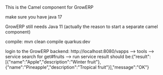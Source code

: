 
This is the Camel component for GrowERP

make sure you have java 17

GrowERP still needs Java 11 (actually the reason to start a separate camel component)

compile:
mvn clean compile quarkus:dev

login to the GrowERP backend:
http://localhost:8080/vapps --> tools --> service
search for get#fruits --> run service
result should be:{"result":[{"name":"Apple","description":"Winter fruit"},{"name":"Pineapple","description":"Tropical fruit"}],"message":"OK"} 
